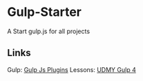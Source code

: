 # Gulp-Starter
A Start gulp.js for all projects


## Links

Gulp: <a href="https://gulpjs.com/plugins/">Gulp Js Plugins</a>
Lessons: <a href="https://www.udemy.com/course/gulp-4-automate-your-development-workflow/learn/lecture/18113907#overview">UDMY Gulp 4</a>

##
